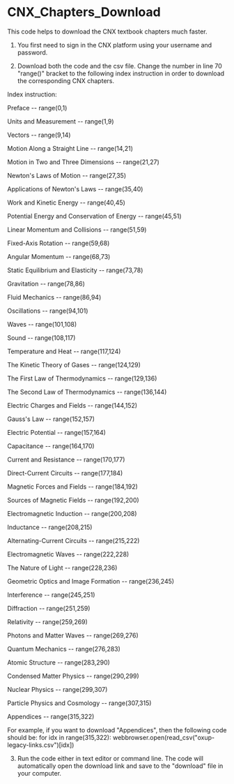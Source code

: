 # CNX_Chapters_Download
This code helps to download the CNX textbook chapters much faster.

1. You first need to sign in the CNX platform using your username and password.

2. Download both the code and the csv file. Change the number in line 70 "range()" bracket to the following index instruction in order to download the corresponding CNX chapters.

Index instruction:

Preface -- range(0,1)

Units and Measurement -- range(1,9)

Vectors -- range(9,14)

Motion Along a Straight Line -- range(14,21)

Motion in Two and Three Dimensions -- range(21,27)

Newton's Laws of Motion -- range(27,35)

Applications of Newton's Laws -- range(35,40)

Work and Kinetic Energy -- range(40,45)

Potential Energy and Conservation of Energy -- range(45,51)

Linear Momentum and Collisions -- range(51,59)

Fixed-Axis Rotation -- range(59,68)

Angular Momentum -- range(68,73)

Static Equilibrium and Elasticity -- range(73,78)

Gravitation -- range(78,86)

Fluid Mechanics -- range(86,94)

Oscillations -- range(94,101)

Waves -- range(101,108)

Sound -- range(108,117)

Temperature and Heat -- range(117,124)

The Kinetic Theory of Gases -- range(124,129)

The First Law of Thermodynamics -- range(129,136)

The Second Law of Thermodynamics -- range(136,144)

Electric Charges and Fields -- range(144,152)

Gauss's Law -- range(152,157)

Electric Potential -- range(157,164)

Capacitance -- range(164,170)

Current and Resistance -- range(170,177)

Direct-Current Circuits -- range(177,184)

Magnetic Forces and Fields -- range(184,192)

Sources of Magnetic Fields -- range(192,200)

Electromagnetic Induction -- range(200,208)

Inductance -- range(208,215)

Alternating-Current Circuits -- range(215,222)

Electromagnetic Waves -- range(222,228)

The Nature of Light -- range(228,236)

Geometric Optics and Image Formation -- range(236,245)

Interference -- range(245,251)

Diffraction -- range(251,259)

Relativity -- range(259,269)

Photons and Matter Waves -- range(269,276)

Quantum Mechanics -- range(276,283)

Atomic Structure -- range(283,290)

Condensed Matter Physics -- range(290,299)

Nuclear Physics -- range(299,307)

Particle Physics and Cosmology -- range(307,315)

Appendices -- range(315,322)


For example, if you want to download "Appendices", then the following code should be:
for idx in range(315,322):
  webbrowser.open(read_csv("oxup-legacy-links.csv")[idx])
  
3. Run the code either in text editor or command line. The code will automatically open the download link and save to the "download" file in your computer.


